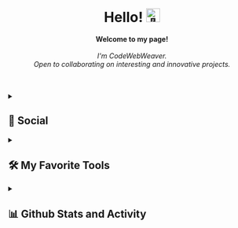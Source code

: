 <h1 align="center">Hello! <img src="https://github-production-user-asset-6210df.s3.amazonaws.com/24524555/238178097-766d336d-b87d-44ba-807c-c51de2bc6b4d.gif" width="28px" alt="👋"></h1>

<p align="center">
    <b>Welcome to my page!</b><br><br>
    <i>
        I'm CodeWebWeaver.<br>
        Open to collaborating on interesting and innovative projects.<br>
    </i><br>
</p>

<br/>


<details>
    <summary><h2>👨 Social</h2></summary>
🖱️ Click here to connect with me through my social contacts below!
  <p>
    <a href="https://www.facebook.com/share/zwwpqx543iT8DV9i/"><img alt="Facebook" src="https://img.shields.io/badge/Facebook-%231877F2.svg?style=for-the-badge&logo=Facebook&logoColor=white"></a>
    <a https://ua.linkedin.com/in/alexander-parkhomovsky-577548282"><img alt="Linkedin" src="https://img.shields.io/badge/LinkedIn-0077B5?style=for-the-badge&logo=linkedin&logoColor=white"></a>
    <a href="https://www.youtube.com/"><img alt="Youtube" src="https://img.shields.io/badge/YouTube-FF0000?style=for-the-badge&logo=youtube&logoColor=white"></a>    
    
  <br><br>
  </p>
</details>

<details> 
  <summary><h2>🛠️ My Favorite Tools</h2></summary>
  <!-- Some badges are from https://github.com/Envoy-VC/awesome-badges -->

<h3>👨‍💻 Programming and Skills</h3>
🖱️ Click here to view code examples!
<p>
    <a href="https://github.com/CodeWebWeaver/BluetoothDeviceConnectedInfo"><img alt="C#" src="https://img.shields.io/badge/kotlin-%237F52FF.svg?style=for-the-badge&logo=kotlin&logoColor=white"></a>
    <a href="https://github.com/CodeWebWeaver/3D-FPS-Tutorial"><img alt="C#" src="https://img.shields.io/badge/C%23-239120?style=for-the-badge&logo=c-sharp&logoColor=white"></a>
    <a href="https://github.com/CodeWebWeaver/valentin"><img alt="HTML" src="https://img.shields.io/badge/HTML-239120?style=for-the-badge&logo=html5&logoColor=white"></a>
    <a href="https://github.com/jv-jun23-jvavaTeam"><img alt="Java" src="https://custom-icon-badges.demolab.com/badge/Java-007396.svg?logo=java&logoColor=white" style="width: 70px; height: auto;"></a>
</p>


<h3>🎓 Education</h3>
🖱️ Click here to see my profile and educational achievements!
<p>
    <a href="https://javarush.com/"><img alt="Javarush" src="https://img.shields.io/badge/JAVARUSH-white?logoColor=%23d1711d&labelColor=%23ff7700&color=%23ff4603" style="width: 110px; height: auto;"></a>
    <a href="https://mate.academy/"><img alt="Mate Academy" src="https://img.shields.io/badge/Mate-Academy-white?logoColor=%23d1711d&labelColor=%23ff7700&color=%23d1711d" style="width: 110px; height: auto;"></a>
    <a href="https://kntu.kr.ua/"><img alt="KNTU" src="https://img.shields.io/badge/KNTU-blue?style=flat&logo=KNTU&logoColor=%234287f5&labelColor=%2395b334"></a>
    <a href="https://learn.unity.com/u/6032447dedbc2a3b33a9628b/?tab=profile"><img alt="Unity Learn" src="https://img.shields.io/badge/unity-%23000000.svg?style=for-the-badge&logo=unity&logoColor=white"></a>
</p>
      

<h3>💻 Software and Tools</h3>

<p>
    <a href="#"><img alt="Aseprite" src="https://img.shields.io/badge/Aseprite-FFFFFF?style=for-the-badge&logo=Aseprite&logoColor=#7D929E"></a>
    <a href="https://learn.unity.com/u/6032447dedbc2a3b33a9628b/?tab=profile"><img alt="Unity" src="https://img.shields.io/badge/unity-%23000000.svg?style=for-the-badge&logo=unity&logoColor=white"></a>
    <a href="#"><img alt="Audacity" src="https://img.shields.io/badge/Audacity-0000CC?style=for-the-badge&logo=audacity&logoColor=white"></a>
    <a href="#"><img alt="Blender" src="https://img.shields.io/badge/blender-%23F5792A.svg?style=for-the-badge&logo=blender&logoColor=white"></a>
    <a href="#"><img alt="Git" src="https://img.shields.io/badge/GIT-E44C30?style=for-the-badge&logo=git&logoColor=white"></a>
    <a href="#"><img alt="GitHub Desktop" src="https://img.shields.io/badge/GitHub%20Desktop-8034A9.svg?logo=github&logoColor=white" style="width: 160px; height: auto;"></a>
    <a href="#"><img alt=".NET" src="https://img.shields.io/badge/.NET-5C2D91?style=for-the-badge&logo=.net&logoColor=white"></a>
    <a href="#"><img alt="Android Studio" src="https://img.shields.io/badge/Android_Studio-3DDC84?style=for-the-badge&logo=android-studio&logoColor=white"></a>
    <a href="#"><img alt="Canva" src="https://img.shields.io/badge/Canva-%2300C4CC.svg?style=for-the-badge&logo=Canva&logoColor=white"></a>
    <a href="#"><img alt="Discord" src="https://img.shields.io/badge/Discord-7289DA?style=for-the-badge&logo=discord&logoColor=white"></a>
    <a href="#"><img alt="Visual Studio Code" src="https://img.shields.io/badge/Visual_Studio_Code-0078D4?style=for-the-badge&logo=visual%20studio%20code&logoColor=white"></a>
    <a href="#"><img alt="Windows Terminal" src="https://img.shields.io/badge/Windows%20Terminal-%234D4D4D.svg?style=for-the-badge&logo=windows-terminal&logoColor=white"></a>
    <a href="#"><img alt="Telegram" src="https://img.shields.io/badge/Telegram-2CA5E0?style=for-the-badge&logo=telegram&logoColor=white"></a>
    <a href="#"><img alt="Trello" src="https://img.shields.io/badge/Trello-%23026AA7.svg?style=for-the-badge&logo=Trello&logoColor=white"></a>
    <a href="#"><img alt="Telegram" src="https://img.shields.io/badge/Telegram-2CA5E0?style=for-the-badge&logo=telegram&logoColor=white"></a>
    <a href="#"><img alt="Slack" src="https://img.shields.io/badge/Slack-4A154B?style=for-the-badge&logo=slack&logoColor=white"></a>
    
</p>

  
<h3>🌐 Browsers</h3>

<p>
    <a href="#"><img alt="Google Chrome" src="https://img.shields.io/badge/Google%20Chrome-4285F4?style=for-the-badge&logo=GoogleChrome&logoColor=white"></a>
    <a href="#"><img alt="Opera" src="https://img.shields.io/badge/Opera-FF1B2D?style=for-the-badge&logo=Opera&logoColor=white"></a>
</p>
          
<h3>🎛️ Operating System</h3>

<p>
    <a href="#"><img alt="Android" src="https://img.shields.io/badge/Android-3DDC84?style=for-the-badge&logo=android&logoColor=white"></a>
    <a href="#"><img alt="Windows 10" src="https://img.shields.io/badge/Windows-0078D6?style=for-the-badge&logo=windows&logoColor=white"></a>
</p>
  </details>

  
<details> 
  <summary><h2>📊 Github Stats and Activity</h2></summary>

  <h3>🔥 Streak Stats</h3>

  <!-- GitHub Readme Streak Stats - https://github.com/DenverCoder1/github-readme-streak-stats -->
  <p>
    <a href="https://streak-stats.demolab.com/?user=CodeWebWeaver&theme=dark&border_radius=1">
      <img title="🔥 Get streak stats for your profile at git.io/streak-stats" alt="CodeWebWeaver's streak" src="https://github-readme-streak-stats.herokuapp.com/?user=CodeWebWeaver&theme=dark&hide_border=true" height="200px"/></a>
  </p>

  <h3>💻 GitHub Profile Stats</h3>

<a href="https://github.com/CodeWebWeaver/github-readme-stats"><img alt="CodeWebWeaver's Github Stats" src="https://github-readme-stats.vercel.app/api?username=CodeWebWeaver&theme=dark&show_icons=true&hide_border=true&count_private=true" height="185px"/></a>
<a href="https://github.com/anuraghazra/github-readme-stats"><img alt="CodeWebWeaver's Top Languages" src="https://github-readme-stats.vercel.app/api/top-langs/?username=CodeWebWeaver&theme=dark&show_icons=true&hide_border=true&layout=compact" height="185px"/></a>
  <br/>

  <b>Note:</b> Top languages is only a metric of the languages my public code consists of and doesn't reflect experience or skill level.
  
  <!-- https://github.com/ashutosh00710/github-readme-activity-graph -->

  <a href="https://github.com/ashutosh00710/github-readme-activity-graph"><img alt="CodeWebWeaver's Activity Graph" src="https://github-readme-activity-graph.vercel.app/graph?username=CodeWebWeaver&bg_color=151515&color=ede607&line=0d8220&point=ffffff&area=true&hide_border=true" /></a>
   <h3>⚡ Recent GitHub Activity</h3>

   <!-- https://github.com/jamesgeorge007/github-activity-readme -->
   <!--START_SECTION:activity-->
 
 1. 🎉 Merged in [Beecrowd-Solutions/VS-files](https://github.com/CodeWebWeaver/Beecrowd-Solutions/tree/main/VS-files)
 2. 🎉 Merged in [Beecrowd-Solutions/Eclipse-files](https://github.com/CodeWebWeaver/Beecrowd-Solutions/tree/main/Eclipse-files)
 3. 🗣 Commented in Eggshi Game
 4. 🗣 Commented in Java project of POO
 <!--END_SECTION:activity-->

</details>
